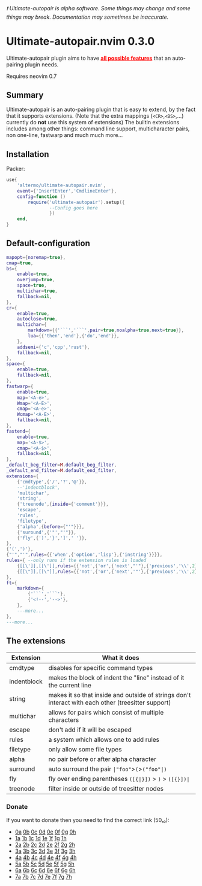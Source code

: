 ###### :exclamation: Ultimate-autopair is _alpha_ software. Some things may change and some things may break. Documentation may sometimes be inaccurate.
# Ultimate-autopair.nvim 0.3.0
Ultimate-autopair plugin aims to have <u style="color: red">**all possible features**</u> that an auto-pairing plugin needs.

Requires neovim 0.7
## Summary
Ultimate-autopair is an auto-pairing plugin that is easy to extend, by the fact that it supports extensions. (Note that the extra mappings (`<CR>`,`<BS>`,...) currently do **not** use this system of extensions) The builtin extensions includes among other things: command line support, multicharacter pairs, non one-line, fastwarp and much much more...
## Installation
Packer:
```lua
use{
    'altermo/ultimate-autopair.nvim',
    event={'InsertEnter','CmdlineEnter'},
    config=function ()
        require('ultimate-autopair').setup({
                --Config goes here
                })
    end,
}
```
## Default-configuration
```lua
mapopt={noremap=true},
cmap=true,
bs={
    enable=true,
    overjump=true,
    space=true,
    multichar=true,
    fallback=nil,
},
cr={
    enable=true,
    autoclose=true,
    multichar={
        markdown={{'```','```',pair=true,noalpha=true,next=true}},
        lua={{'then','end'},{'do','end'}},
    },
    addsemi={'c','cpp','rust'},
    fallback=nil,
},
space={
    enable=true,
    fallback=nil,
},
fastwarp={
    enable=true,
    map='<A-e>',
    Wmap='<A-E>',
    cmap='<A-e>',
    Wcmap='<A-E>',
    fallback=nil,
},
fastend={
    enable=true,
    map='<A-$>',
    cmap='<A-$>',
    fallback=nil,
},
_default_beg_filter=M.default_beg_filter,
_default_end_filter=M.default_end_filter,
extensions={
    {'cmdtype',{'/','?','@'}},
    --'indentblock',
    'multichar',
    'string',
    {'treenode',{inside={'comment'}}},
    'escape',
    'rules',
    'filetype',
    {'alpha',{before={"'"}}},
    {'suround',{'"',"'"}},
    {'fly',{')','}',']',' '}},
},
{'(',')'},
{"'","'",rules={{'when',{'option','lisp'},{'instring'}}}},
rules={ --only runs if the extension rules is loaded
    {[[\']],[[\']],rules={{'not',{'or',{'next',"'"},{'previous','\\',2}}}}},
    {[[\"]],[[\"]],rules={{'not',{'or',{'next','"'},{'previous','\\',2}}}}},
},
ft={
    markdown={
        {'```','```'},
        {'<!--','-->'},
    },
    ---more...
},
---more...
```
## The extensions
| Extension     | What it does
| ------------- | -
| cmdtype       | disables for specific command types
| indentblock   | makes the block of indent the "line" instead of it the current line
| string        | makes it so that inside and outside of strings don't interact with each other (treesitter support)
| multichar     | allows for pairs which consist of multiple characters
| escape        | don't add if it will be escaped
| rules         | a system which allows one to add rules
| filetype      | only allow some file types
| alpha         | no pair before or after alpha character
| surround      | auto surround the pair `\|"foo"`>`(`>`("foo"\|)`
| fly           | fly over ending parentheses `([{\|}])` > `)` > `([{}])\|`
| treenode      | filter inside or outside of treesitter nodes
### Donate
If you want to donate then you need to find the correct link (50₁₀):
* [0a]() [0b]() [0c]() [0d]() [0e]() [0f]() [0g]() [0h]()
* [1a]() [1b]() [1c]() [1d]() [1e]() [1f]() [1g]() [1h]()
* [2a]() [2b]() [2c]() [2d]() [2e]() [2f]() [2g]() [2h]()
* [3a]() [3b]() [3c]() [3d]() [3e]() [3f]() [3g]() [3h]()
* [4a]() [4b]() [4c]() [4d]() [4e]() [4f]() [4g]() [4h]()
* [5a]() [5b]() [5c]() [5d]() [5e]() [5f]() [5g]() [5h]()
* [6a]() [6b](https://www.buymeacoffee.com/altermo) [6c]() [6d]() [6e]() [6f]() [6g]() [6h]()
* [7a]() [7b]() [7c]() [7d]() [7e]() [7f]() [7g]() [7h]()
